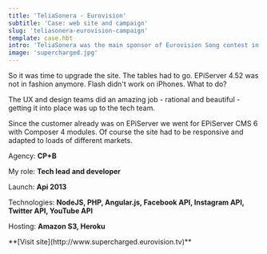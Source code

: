 ```yaml
---
title: 'TeliaSonera - Eurovision'
subtitle: 'Case: web site and campaign'
slug: 'teliasonera-eurovision-campaign'
template: case.hbt
intro: 'TeliaSonera was the main sponsor of Eurovision Song contest in Sweden 2013 and wanted to create more engagement for the event.'
image: 'supercharged.jpg'
---
```

So it was time to upgrade the site. The tables had to go. EPiServer 4.52 was not in fashion anymore. Flash didn't work on iPhones. What to do?

The UX and design teams did an amazing job - rational and beautiful - getting it into place was up to the tech team.

Since the customer already was on EPiServer we went for EPiServer CMS 6 with Composer 4 modules. Of course the site had to be responsive and adapted to loads of different markets.


Agency: **CP+B**

My role: **Tech lead and developer**

Launch: **Api 2013**

Technologies: **NodeJS, PHP, Angular.js, Facebook API, Instagram API, Twitter API, YouTube API**

Hosting: **Amazon S3, Heroku**

<p class="center">
**[Visit site](http://www.supercharged.eurovision.tv)**
</p>
